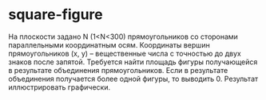 # square-figure
На плоскости задано N (1<N<300) прямоугольников со сторонами параллельными координатным осям. Координаты вершин прямоугольников (x, y) – вещественные числа с точностью до двух знаков после запятой.
Требуется найти площадь фигуры получающейся в результате объединения прямоугольников. Если в результате объединения получается более одной фигуры, то выводить 0. Результат иллюстрировать графически.
